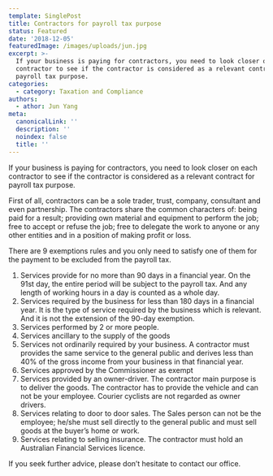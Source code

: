 ```yaml
---
template: SinglePost
title: Contractors for payroll tax purpose
status: Featured
date: '2018-12-05'
featuredImage: /images/uploads/jun.jpg
excerpt: >-
  If your business is paying for contractors, you need to look closer on each
  contractor to see if the contractor is considered as a relevant contract for
  payroll tax purpose.
categories:
  - category: Taxation and Compliance
authors:
  - athor: Jun Yang
meta:
  canonicalLink: ''
  description: ''
  noindex: false
  title: ''
---
```

If your business is paying for contractors, you need to look closer on each contractor to see if the contractor is considered as a relevant contract for payroll tax purpose.

First of all, contractors can be a sole trader, trust, company, consultant and even partnership. The contractors share the common characters of: being paid for a result; providing own material and equipment to perform the job; free to accept or refuse the job; free to delegate the work to anyone or any other entities and in a position of making profit or loss.

There are 9 exemptions rules and you only need to satisfy one of them for the payment to be excluded from the payroll tax.

1. Services provide for no more than 90 days in a financial year. On the 91st day, the entire period will be subject to the payroll tax.  And any length of working hours in a day is counted as a whole day.
2. Services required by the business for less than 180 days in a financial year. It is the type of service required by the business which is relevant.  And it is not the extension of the 90-day exemption.
3. Services performed by 2 or more people.
4. Services ancillary to the supply of the goods
5. Services not ordinarily required by your business. A contractor must provides the same service to the general public and derives less than 40% of the gross income from your business in that financial year.
6. Services approved by the Commissioner as exempt
7. Services provided by an owner-driver. The contractor main purpose is to deliver the goods. The contractor has to provide the vehicle and can not be your employee.  Courier cyclists are not regarded as owner drivers.
8. Services relating to door to door sales. The Sales person can not be the employee; he/she must sell directly to the general public and must sell goods at the buyer’s home or work.
9. Services relating to selling insurance. The contractor must hold an Australian Financial Services licence.

If you seek further advice, please don’t hesitate to contact our office.
